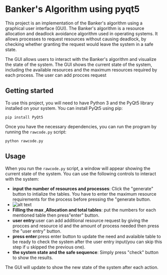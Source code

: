 # Banker's Algorithm using pyqt5

This project is an implementation of the Banker's algorithm using a graphical user interface (GUI). The Banker's algorithm is a resource allocation and deadlock avoidance algorithm used in operating systems. It allows processes to request resources without causing deadlock, by checking whether granting the request would leave the system in a safe state.

The GUI allows users to interact with the Banker's algorithm and visualize the state of the system. The GUI  shows the current state of the system, including the available resources and the maximum resources required by each process. The user can add procces request

## Getting started

To use this project, you will need to have Python 3 and the PyQt5 library installed on your system. You can install PyQt5 using pip:

```
pip install PyQt5
```

Once you have the necessary dependencies, you can run the program by running the `rawcode.py` script:

```
python rawcode.py
```

## Usage

When you run the `rawcode.py` script, a window will appear showing the current state of the system. You can use the following controls to interact with the system:

- **input the number of resources and processes**: Click the "generate" button to intialize the tables. You have to enter the maximum resource requirements for the process before pressing the "generate button.
- ![alt text](https://github.com/[OmarWa2l]/[bankers-algorithm]/blob/[images]/1.jpg?raw=true)
- **Filling the max ,Allocation and total tables**: put the numbers for each mentioned table then press"enter" button.
- **user entry**:user can add additional resource request by giving the procces and resource id and the amount of process needed then press the "user entry" button.
- **press enter**:press enter button to update the need and avalaible table to be ready to check the system after the user entry input(you can skip this step if u skipped the previous one).
- **the system state and the safe sequence**: Simply press "check" button to show the results.

The GUI will update to show the new state of the system after each action.


